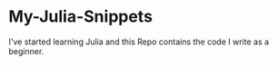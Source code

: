 # My-Julia-Snippets
I've started learning Julia and this Repo contains the code I write as a beginner.
